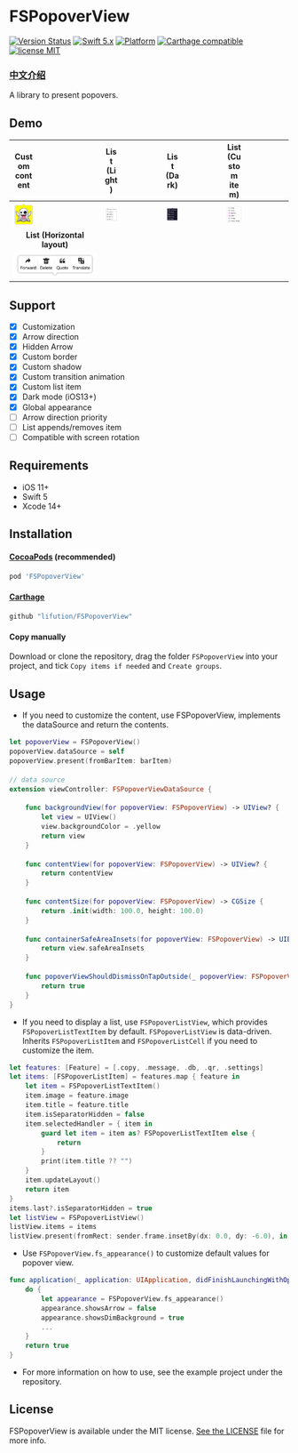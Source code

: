 # FSPopoverView

[![Version Status](https://img.shields.io/cocoapods/v/FSPopoverView.svg)](https://cocoapods.org/pods/FSPopoverView)
[![Swift 5.x](https://img.shields.io/badge/Swift-5.x-orange.svg?style=flat)](https://developer.apple.com/swift/)
[![Platform](https://img.shields.io/cocoapods/p/FSPopoverView.svg)](https://github.com/lifution/FSPopoverView/blob/master/README.md)
[![Carthage compatible](https://img.shields.io/badge/Carthage-compatible-4BC51D.svg?style=flat)](https://github.com/Carthage/Carthage)
[![license MIT](https://img.shields.io/cocoapods/l/FSPopoverView.svg)](https://github.com/lifution/FSPopoverView/blob/master/LICENSE)

### [中文介绍](https://github.com/lifution/FSPopoverView/blob/master/README_CN.md)

A library to present popovers.

## Demo

|<div style="width: 25%">**Custom content**</div>|<div style="width: 25%">**List (Light)**</div>|<div style="width: 25%">**List (Dark)**</div>|<div style="width: 25%">**List (Custom item)**</div>|
|:--:|:--:|:--:|:--:|
|<div style="width: 25%"><img src="Screenshots/custom.PNG"></div>|<div style="width: 25%"><img src="Screenshots/list_light.PNG"></div>|<div style="width: 25%"><img src="Screenshots/list_dark.PNG"></div>|<div style="width: 25%"><img src="Screenshots/custom_item.PNG"></div>|
|**List (Horizontal layout)**|
|<img src="Screenshots/menu.PNG">|

## Support

- [x] Customization
- [x] Arrow direction
- [x] Hidden Arrow
- [x] Custom border
- [x] Custom shadow
- [x] Custom transition animation
- [x] Custom list item
- [x] Dark mode (iOS13+)
- [x] Global appearance
- [ ] Arrow direction priority
- [ ] List appends/removes item
- [ ] Compatible with screen rotation

## Requirements

* iOS 11+
* Swift 5
* Xcode 14+

## Installation

#### [CocoaPods](http://cocoapods.org) (recommended)

```ruby
pod 'FSPopoverView'
```

#### [Carthage](https://github.com/Carthage/Carthage)

````bash
github "lifution/FSPopoverView"
````

#### Copy manually

Download or clone the repository, drag the folder `FSPopoverView` into your project, and tick `Copy items if needed` and `Create groups`.

## Usage

* If you need to customize the content, use FSPopoverView, implements the dataSource and return the contents.
```Swift
let popoverView = FSPopoverView()
popoverView.dataSource = self
popoverView.present(fromBarItem: barItem)

// data source
extension viewController: FSPopoverViewDataSource {
    
    func backgroundView(for popoverView: FSPopoverView) -> UIView? {
        let view = UIView()
        view.backgroundColor = .yellow
        return view
    }
    
    func contentView(for popoverView: FSPopoverView) -> UIView? {
        return contentView
    }
    
    func contentSize(for popoverView: FSPopoverView) -> CGSize {
        return .init(width: 100.0, height: 100.0)
    }
    
    func containerSafeAreaInsets(for popoverView: FSPopoverView) -> UIEdgeInsets {
        return view.safeAreaInsets
    }
    
    func popoverViewShouldDismissOnTapOutside(_ popoverView: FSPopoverView) -> Bool {
        return true
    }
}

```
* If you need to display a list, use `FSPopoverListView`, which provides `FSPopoverListTextItem` by default. `FSPopoverListView` is data-driven. Inherits `FSPopoverListItem` and `FSPopoverListCell` if you need to customize the item.
```Swift
let features: [Feature] = [.copy, .message, .db, .qr, .settings]
let items: [FSPopoverListItem] = features.map { feature in
    let item = FSPopoverListTextItem()
    item.image = feature.image
    item.title = feature.title
    item.isSeparatorHidden = false
    item.selectedHandler = { item in
        guard let item = item as? FSPopoverListTextItem else {
            return
        }
        print(item.title ?? "")
    }
    item.updateLayout()
    return item
}
items.last?.isSeparatorHidden = true
let listView = FSPopoverListView()
listView.items = items
listView.present(fromRect: sender.frame.insetBy(dx: 0.0, dy: -6.0), in: view)
```
* Use `FSPopoverView.fs_appearance()` to customize default values for popover view.
```Swift
func application(_ application: UIApplication, didFinishLaunchingWithOptions launchOptions: [UIApplication.LaunchOptionsKey : Any]? = nil) -> Bool {
    do {
        let appearance = FSPopoverView.fs_appearance()
        appearance.showsArrow = false
        appearance.showsDimBackground = true
        ...
    }
    return true
}
```
* For more information on how to use, see the example project under the repository.

## License

FSPopoverView is available under the MIT license. [See the LICENSE](https://github.com/lifution/FSPopoverView/blob/master/LICENSE) file for more info.
